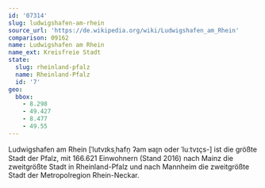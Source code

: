 ```yaml
---
id: '07314'
slug: ludwigshafen-am-rhein
source_url: 'https://de.wikipedia.org/wiki/Ludwigshafen_am_Rhein'
comparison: 09162
name: Ludwigshafen am Rhein
name_ext: Kreisfreie Stadt
state:
  slug: rheinland-pfalz
  name: Rheinland-Pfalz
  id: '7'
geo:
  bbox:
    - 8.298
    - 49.427
    - 8.477
    - 49.55
---
```


Ludwigshafen am Rhein [ˈlutvɪksˌhafn̩ ʔam ʁaɪ̯n oder ˈluːtvɪçs-] ist die größte Stadt der Pfalz, mit 166.621 Einwohnern (Stand 2016) nach Mainz die zweitgrößte Stadt in Rheinland-Pfalz und nach Mannheim die zweitgrößte Stadt der Metropolregion Rhein-Neckar.

